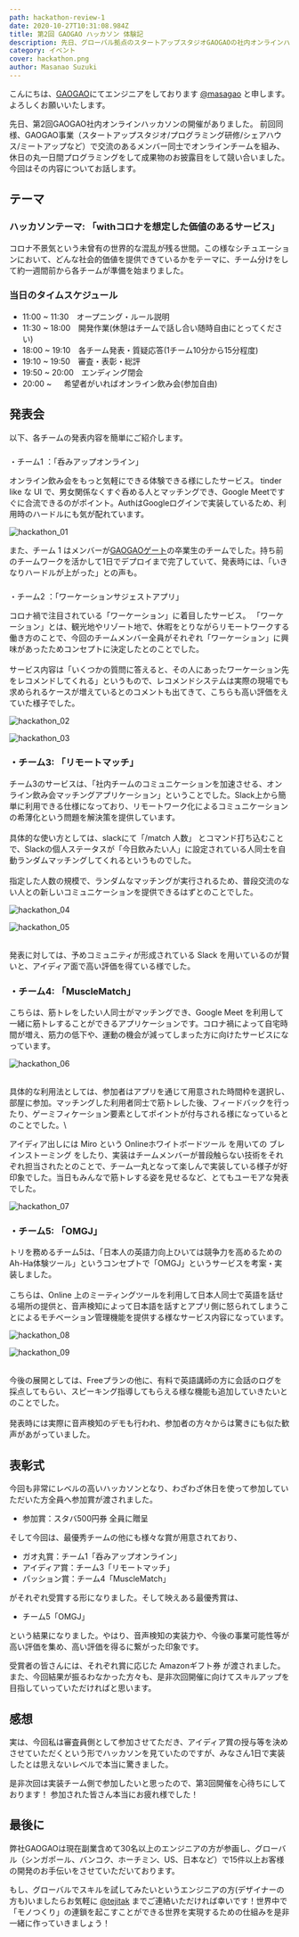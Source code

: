 ```yaml
---
path: hackathon-review-1
date: 2020-10-27T10:31:08.984Z
title: 第2回 GAOGAO ハッカソン 体験記
description: 先日、グローバル拠点のスタートアップスタジオGAOGAOの社内オンラインハッカソン第2回の開催がありました。  今回もGAOGAO事業（スタートアップスタジオ/プログラミング研修/シェアハウス/ミートアップなど）で交流のあるメンバー同士でオンラインチームを組み、休日の丸一日間プログラミングをして成果物のお披露目をして競い合いました。
category: イベント
cover: hackathon.png
author: Masanao Suzuki
---
```

こんにちは、[GAOGAO](https://gaogao.asia/)にてエンジニアをしております [@masagao](https://twitter.com/masagaogaoasia) と申します。よろしくお願いいたします。

先日、第2回GAOGAO社内オンラインハッカソンの開催がありました。
前回同様、GAOGAO事業（スタートアップスタジオ/プログラミング研修/シェアハウス/ミートアップなど）で交流のあるメンバー同士でオンラインチームを組み、休日の丸一日間プログラミングをして成果物のお披露目をして競い合いました。
今回はその内容についてお話します。

## テーマ

### ハッカソンテーマ: 「withコロナを想定した価値のあるサービス」

コロナ不景気という未曾有の世界的な混乱が残る世間。この様なシチュエーションにおいて、どんな社会的価値を提供できているかをテーマに、チーム分けをして約一週間前から各チームが準備を始まりました。

### 当日のタイムスケジュール

* 11:00 ~ 11:30　オープニング・ルール説明
* 11:30 ~ 18:00　開発作業(休憩はチームで話し合い随時自由にとってください)
* 18:00 ~ 19:10　各チーム発表・質疑応答(1チーム10分から15分程度)
* 19:10 ~ 19:50　審査・表彰・総評
* 19:50 ~ 20:00　エンディング閉会
* 20:00 ~     　 希望者がいればオンライン飲み会(参加自由)

## 発表会

以下、各チームの発表内容を簡単にご紹介します。

###
・チーム1 ：「呑みアップオンライン」

オンライン飲み会をもっと気軽にできる体験できる様にしたサービス。
tinder like な UI で、男女関係なくすぐ呑める人とマッチングでき、Google Meetですぐに合流できるのがポイント。AuthはGoogleログインで実装しているため、利用時のハードルにも気が配れています。

![hackathon_01](hackathon_01.png "hackathon_01")

また、チーム 1 はメンバーが[GAOGAOゲート](https://gaogao.asia/ja/gate/)の卒業生のチームでした。持ち前のチームワークを活かして1日でデプロイまで完了していて、発表時には、「いきなりハードルが上がった」との声も。

###
・チーム2 ：「ワーケーションサジェストアプリ」

コロナ禍で注目されている「ワーケーション」に着目したサービス。
「ワーケーション」とは、観光地やリゾート地で、休暇をとりながらリモートワークする働き方のことで、今回のチームメンバー全員がそれぞれ「ワーケーション」に興味があったためコンセプトに決定したとのことでした。\
\
サービス内容は「いくつかの質問に答えると、その人にあったワーケーション先をレコメンドしてくれる」というもので、レコメンドシステムは実際の現場でも求められるケースが増えているとのコメントも出てきて、こちらも高い評価をえていた様子でした。


![hackathon_02](hackathon_02.png "hackathon_02")

![hackathon_03](hackathon_08.png "hackathon_03")

### ・チーム3: 「リモートマッチ」

チーム3のサービスは、「社内チームのコミュニケーションを加速させる、オンライン飲み会マッチングアプリケーション」ということでした。Slack上から簡単に利用できる仕様になっており、リモートワーク化によるコミュニケーションの希薄化という問題を解決策を提供しています。\
\
具体的な使い方としては、slackにて「/match 人数」 とコマンド打ち込むことで、Slackの個人ステータスが「今日飲みたい人」に設定されている人同士を自動ランダムマッチングしてくれるというものでした。\
\
指定した人数の規模で、ランダムなマッチングが実行されるため、普段交流のない人との新しいコミュニケーションを提供できるはずとのことでした。

![hackathon_04](hackathon_04.jpeg "hackathon_04")

![hackathon_05](hackathon_05.jpeg "hackathon_05")

\
発表に対しては、予めコミュニティが形成されている Slack を用いているのが賢いと、アイディア面で高い評価を得ている様でした。

### ・チーム4: 「MuscleMatch」

こちらは、筋トレをしたい人同士がマッチングでき、Google Meet を利用して一緒に筋トレすることができるアプリケーションです。コロナ禍によって自宅時間が増え、筋力の低下や、運動の機会が減ってしまった方に向けたサービスになっています。

![hackathon_06](hackathon_06.png "hackathon_06")


\
具体的な利用法としては、参加者はアプリを通じて用意された時間枠を選択し、部屋に参加。マッチングした利用者同士で筋トレした後、フィードバックを行ったり、ゲーミフィケーション要素としてポイントが付与される様になっているとのことでした。\

アイディア出しには Miro という Onlineホワイトボードツール を用いての ブレインストーミング をしたり、実装はチームメンバーが普段触らない技術をそれぞれ担当されたとのことで、チーム一丸となって楽しんで実装している様子が好印象でした。当日もみんなで筋トレする姿を見せるなど、とてもユーモアな発表でした。


![hackathon_07](hackathon_07.png "hackathon_07")



### ・チーム5: 「OMGJ」

トリを務めるチーム5は、「日本人の英語力向上ひいては競争力を高めるためのAh-Ha体験ツール」というコンセプトで「OMGJ」というサービスを考案・実装しました。\
\
こちらは、Online 上のミーティングツールを利用して日本人同士で英語を話せる場所の提供と、音声検知によって日本語を話すとアプリ側に怒られてしまうことによるモチベーション管理機能を提供する様なサービス内容になっています。

![hackathon_08](hackathon_03.png "hackathon_08")

![hackathon_09](hackathon_09.png "hackathon_09")

\
今後の展開としては、Freeプランの他に、有料で英語講師の方に会話のログを採点してもらい、スピーキング指導してもらえる様な機能も追加していきたいとのことでした。\
\
発表時には実際に音声検知のデモも行われ、参加者の方々からは驚きにも似た歓声があがっていました。

## 表彰式
今回も非常にレベルの高いハッカソンとなり、わざわざ休日を使って参加していただいた方全員へ参加賞が渡されました。

- 参加賞：スタバ500円券 全員に贈呈

そして今回は、最優秀チームの他にも様々な賞が用意されており、
- ガオ丸賞：チーム1「呑みアップオンライン」
- アイディア賞：チーム3「リモートマッチ」
- パッション賞：チーム4「MuscleMatch」

がそれぞれ受賞する形になりました。そして映えある最優秀賞は、
- チーム5「OMGJ」

という結果になりました。やはり、音声検知の実装力や、今後の事業可能性等が高い評価を集め、高い評価を得るに繋がった印象です。

受賞者の皆さんには、それぞれ賞に応じた Amazonギフト券 が渡されました。また、今回結果が振るわなかった方々も、是非次回開催に向けてスキルアップを目指していっていただければと思います。

## 感想

実は、今回私は審査員側として参加させてただき、アイディア賞の授与等を決めさせていただくという形でハッカソンを見ていたのですが、みなさん1日で実装したとは思えないレベルで本当に驚きました。

是非次回は実装チーム側で参加したいと思ったので、第3回開催を心待ちにしております！
参加された皆さん本当にお疲れ様でした！

## 最後に

弊社GAOGAOは現在副業含めて30名以上のエンジニアの方が参画し、グローバル（シンガポール、バンコク、ホーチミン、US、日本など）で15件以上お客様の開発のお手伝いをさせていただいております。

もし、グローバルでスキルを試してみたいというエンジニアの方(デザイナーの方も)いましたらお気軽に [@tejitak](https://twitter.com/tejitak) までご連絡いただければ幸いです！世界中で「モノつくり」の連鎖を起こすことができる世界を実現するための仕組みを是非一緒に作っていきましょう！